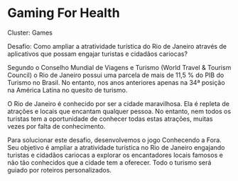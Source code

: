   # Gaming For Health
  
Cluster: Games 
 
Desafio: Como ampliar a atratividade turística do Rio de Janeiro através de aplicativos que possam engajar turistas e cidadãos cariocas?
  
Segundo o Conselho Mundial de Viagens e Turismo (World Travel & Tourism Council) o Rio de Janeiro possui uma parcela de mais de 11,5 % do PIB do Turismo no Brasil. No entanto, nos anos anteriores apenas na 34ª posição na América Latina no quesito de turismo.

O Rio de Janeiro é conhecido por ser a cidade maravilhosa. Ela é repleta de atrações e locais que encantam qualquer pessoa. No entanto, nem todos os turistas tem a oportunidade de conhecer todas estas atrações, muitas vezes por falta de conhecimento.

Para solucionar este desafio, desenvolvemos o jogo Conhecendo a Fora. Seu objetivo é ampliar a atratividade turística no Rio de Janeiro engajando turistas e cidadãos cariocas a explorar os encantadores locais famosos e não tão conhecidos que a cidade tem a oferecer. Todo o turismo será guiado por roteiros personalizados.

  
  
  

